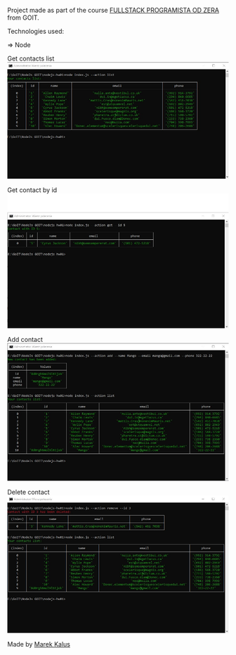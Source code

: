 Project made as part of the course [FULLSTACK PROGRAMISTA OD ZERA](https://goit.global/pl/courses/fullstackonline/?utm_source=main-site) from GOIT.

Technologies used:

=> Node



Get contacts list
![Contacts List ](/screenshots/list.jpg "Contacts List")

Get contact by id
![getByID ](/screenshots/contactById.jpg "Contact by id")

Add contact
![Add contact](/screenshots/add.jpg "Add contact")

Delete contact
![Delete contact](/screenshots/delete.jpg "Delete contact")


Made by [Marek Kalus](www.linkedin.com/in/marek-kalus-61a240247)
